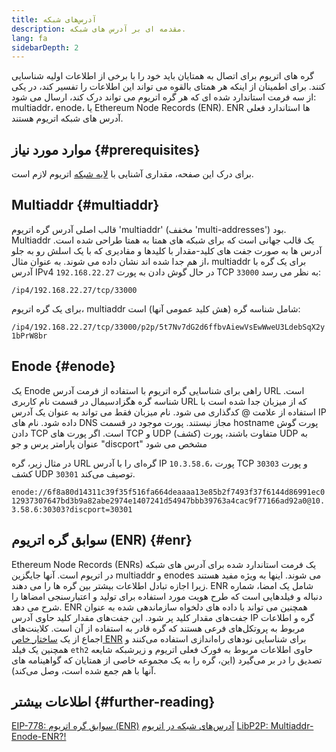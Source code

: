 ```yaml
---
title: آدرس‌های شبکه
description: مقدمه ای بر آدرس های شبکه.
lang: fa
sidebarDepth: 2
---
```


گره های اتریوم برای اتصال به همتایان باید خود را با برخی از اطلاعات اولیه شناسایی کنند. برای اطمینان از اینکه هر همتای بالقوه می تواند این اطلاعات را تفسیر کند، در یکی از سه فرمت استاندارد شده ای که هر گره اتریوم می تواند درک کند، ارسال می شود: multiaddr، enode، یا Ethereum Node Records (ENR). ENR ها استاندارد فعلی آدرس های شبکه اتریوم هستند.

## موارد مورد نیاز {#prerequisites}

برای درک این صفحه، مقداری آشنایی با [لایه شبکه](/developers/docs/networking-layer/) اتریوم لازم است.

## Multiaddr {#multiaddr}

قالب اصلی آدرس گره اتریوم 'multiaddr' (مخفف 'multi-addresses') بود. Multiaddr یک قالب جهانی است که برای شبکه های همتا به همتا طراحی شده است. آدرس ها به صورت جفت های کلید-مقدار با کلیدها و مقادیری که با یک اسلش رو به جلو از هم جدا شده اند نشان داده می شوند. به عنوان مثال، multiaddr برای یک گره با آدرس IPv4 `192.168.22.27` در حال گوش دادن به پورت TCP `33000` به نظر می رسد:

`/ip4/192.168.22.27/tcp/33000`

برای یک گره اتریوم، multiaddr شامل شناسه گره (هش کلید عمومی آنها) است:

`/ip4/192.168.22.27/tcp/33000/p2p/5t7Nv7dG2d6ffbvAiewVsEwWweU3LdebSqX2y1bPrW8br`

## Enode {#enode}

یک Enode راهی برای شناسایی گره اتریوم با استفاده از فرمت آدرس URL است. شناسه گره هگزادسیمال در قسمت نام کاربری URL که از میزبان جدا شده است با استفاده از علامت @ کدگذاری می شود. نام میزبان فقط می تواند به عنوان یک آدرس IP داده شود. نام های DNS مجاز نیستند. پورت موجود در قسمت hostname پورت گوش دادن TCP است. اگر پورت های TCP و UDP (کشف) متفاوت باشند، پورت UDP به عنوان پارامتر پرس و جو "discport" مشخص می شود

در مثال زیر، گره URL گره‌ای را با آدرس IP `10.3.58.6`، پورت TCP `30303` و پورت کشف UDP `30301` توصیف می‌کند.

`enode://6f8a80d14311c39f35f516fa664deaaaa13e85b2f7493f37f6144d86991ec012937307647bd3b9a82abe2974e1407241d54947bbb39763a4cac9f77166ad92a0@10.3.58.6:30303?discport=30301`

## سوابق گره اتریوم (ENR) {#enr}

Ethereum Node Records (ENRs) یک فرمت استاندارد شده برای آدرس های شبکه در اتریوم است. آنها جایگزین multiaddr و enodes می شوند. اینها به ویژه مفید هستند زیرا اجازه تبادل اطلاعات بیشتر بین گره ها را می دهند. ENR شامل یک امضا، شماره دنباله و فیلدهایی است که طرح هویت مورد استفاده برای تولید و اعتبارسنجی امضاها را شرح می دهد. ENR همچنین می تواند با داده های دلخواه سازماندهی شده به عنوان جفت‌های مقدار کلید پر شود. این جفت‌های مقدار کلید حاوی آدرس IP گره و اطلاعات مربوط به پروتکل‌های فرعی هستند که گره قادر به استفاده از آن است. کلاینت‌های اجماع از یک [ساختار خاص ENR](https://github.com/ethereum/consensus-specs/blob/dev/specs/phase0/p2p-interface.md#enr-structure) برای شناسایی نودهای راه‌اندازی استفاده می‌کنند و همچنین یک فیلد `eth2` حاوی اطلاعات مربوط به فورک فعلی اتریوم و زیرشبکه شایعه تصدیق را در بر می‌گیرد (این، گره را به یک مجموعه خاصی از همتایان که گواهینامه های آنها با هم جمع شده است، وصل می‌کند).

## اطلاعات بیشتر {#further-reading}

[EIP-778: سوابق گره اتریوم (ENR)](https://eips.ethereum.org/EIPS/eip-778) [آدرس‌های شبکه در اتریوم](https://dean.eigenmann.me/blog/2020/01/21/network-addresses-in-ethereum/) [LibP2P: Multiaddr-Enode-ENR?!](https://consensys.net/diligence/blog/2020/09/libp2p-multiaddr-enode-enr/)
